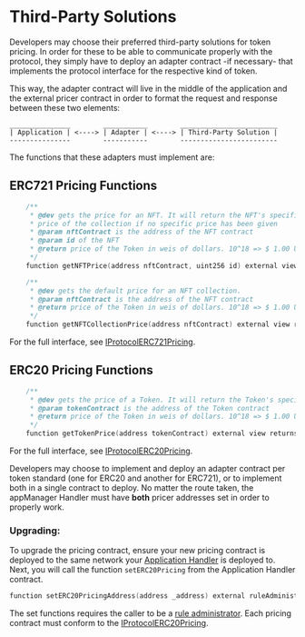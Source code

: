 # Third-Party Solutions

Developers may choose their preferred third-party solutions for token pricing. In order for these to be able to communicate properly with the protocol, they simply have to deploy an adapter contract -if necessary- that implements the protocol interface for the respective kind of token.

This way, the adapter contract will live in the middle of the application and the external pricer contract in order to format the request and response between these two elements:

    _______________        ___________        ________________________
    | Application | <----> | Adapter | <----> | Third-Party Solution |
    ---------------        -----------        ------------------------

The functions that these adapters must implement are:

## ERC721 Pricing Functions

```c
    /**
     * @dev gets the price for an NFT. It will return the NFT's specific price, or the
     * price of the collection if no specific price has been given
     * @param nftContract is the address of the NFT contract
     * @param id of the NFT
     * @return price of the Token in weis of dollars. 10^18 => $ 1.00 USD
     */
    function getNFTPrice(address nftContract, uint256 id) external view returns (uint256 price);

    /**
     * @dev gets the default price for an NFT collection.
     * @param nftContract is the address of the NFT contract
     * @return price of the Token in weis of dollars. 10^18 => $ 1.00 USD
     */
    function getNFTCollectionPrice(address nftContract) external view returns (uint256 price);
```

For the full interface, see [IProtocolERC721Pricing](../../../src/common/IProtocolERC721Pricing.sol).

## ERC20 Pricing Functions

```c
    /**
     * @dev gets the price of a Token. It will return the Token's specific price.
     * @param tokenContract is the address of the Token contract
     * @return price of the Token in weis of dollars. 10^18 => $ 1.00 USD
     */
    function getTokenPrice(address tokenContract) external view returns (uint256 price);
```

For the full interface, see [IProtocolERC20Pricing](../../../src/common/IProtocolERC20Pricing.sol).

Developers may choose to implement and deploy an adapter contract per token standard (one for ERC20 and another for ERC721), or to implement both in a single contract to deploy. No matter the route taken, the appManager Handler must have **both** pricer addresses set in order to properly work.

### Upgrading: 

To upgrade the pricing contract, ensure your new pricing contract is deployed to the same network your [Application Handler](../architecture/client/application/APPLICATION-HANDLER.md) is deployed to. Next, you will call the function `setERC20Pricing` from the Application Handler contract. 


```c
function setERC20PricingAddress(address _address) external ruleAdministratorOnly(appManagerAddress)
```

The set functions requires the caller to be a [rule administrator](../permissions/ADMIN-ROLES.md). Each pricing contract must conform to the [IProtocolERC20Pricing](../../../src/common/IProtocolERC20Pricing.sol).
